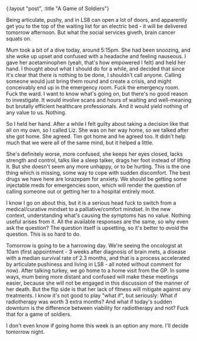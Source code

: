 {:layout "post", :title "A Game of Soldiers"}

Being articulate, pushy, and in LS8 can open a lot of doors, and apparently get you to the top of the waiting list for an electric bed - it will be delivered tomorrow afternoon. But what the social services giveth, brain cancer squats on.

Mum took a bit of a dive today, around 5:15pm. She had been snoozing, and she woke up upset and confused with a headache and feeling nauseous. I gave her acetaminophen (yeah, that's how empowered I felt) and held her hand. I thought about what I should do for a while, and decided that since it's clear that there is nothing to be done, I shouldn't call anyone. Calling someone would just bring them round and create a crisis, and might conceivably end up in the emergency room. Fuck the emergency room. Fuck the ward. I want to know what's going on, but there's no good reason to investigate. It would involve scans and hours of waiting and well-meaning but brutally efficient healthcare professionals. And it would yield nothing of any value to us. Nothing.

So I held her hand. After a while I felt guilty about taking a decision like that all on my own, so I called Liz. She was on her way home, so we talked after she got home. She agreed. Tim got home and he agreed too. It didn't help much that we were all of the same mind, but it helped a little.

She's definitely worse, more confused, she keeps her eyes closed, lacks strength and control, talks like a sleep talker, drags her foot instead of lifting it. But she doesn't seem any more unhappy, or to be hurting. This is the one thing which is missing, some way to cope with sudden discomfort. The best drugs we have here are lorazepam for anxiety. We should be getting some injectable meds for emergencies soon, which will render the question of calling someone out or getting her to a hospital entirely moot.

I know I go on about this, but it is a serious head fuck to switch from a medical/curative mindset to a palliative/comfort mindset. In the new context, understanding what's causing the symptoms has no value. Nothing useful arises from it. All the available responses are the same, so why even ask the question? The question itself is upsetting, so it's better to _avoid_ the question. This is so hard to do.

Tomorrow is going to be a harrowing day. We're seeing the oncologist at 10am (first appointment - 3 weeks after diagnosis of brain mets, a disease with a median survival rate of 2.3 months, and that is a process accelerated by articulate pushiness and living in LS8 - all noted without comment for now). After talking turkey, we go home to a home visit from the GP. In some ways, mum being more distant and confused will make these meetings easier, because she will not be engaged in this discussion of the manner of her death. But the flip side is that her lack of fitness will mitigate against any treatments. I know it's not good to play "what if", but seriously: What if radiotherapy was worth 3 extra months? And what if today's sudden downturn is the difference between viability for radiotherapy and not? Fuck that for a game of soldiers.

I don't even know if going home this week is an option any more. I'll decide tomorrow night.